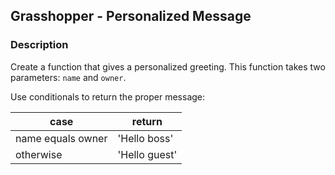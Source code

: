 ## Grasshopper - Personalized Message

### Description

Create a function that gives a personalized greeting. This function takes two parameters: `name` and `owner`.

Use conditionals to return the proper message:

|case|	return|
|--------|---------|
|name equals owner|	'Hello boss'|
|otherwise|	'Hello guest'|